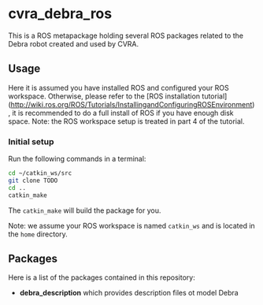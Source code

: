 cvra_debra_ros
==============

This is a ROS metapackage holding several ROS packages related to the Debra
robot created and used by CVRA.


Usage
-----

Here it is assumed you have installed ROS and configured your ROS workspace.
Otherwise, please refer to the [ROS installation tutorial]
(http://wiki.ros.org/ROS/Tutorials/InstallingandConfiguringROSEnvironment),
it is recommended to do a full install of ROS if you have enough disk space.
Note: the ROS workspace setup is treated in part 4 of the tutorial.

### Initial setup

Run the following commands in a terminal:
```sh
cd ~/catkin_ws/src
git clone TODO
cd ..
catkin_make
```

The `catkin_make` will build the package for you.

Note: we assume your ROS workspace is named `catkin_ws` and is located in the
`home` directory.


Packages
--------

Here is a list of the packages contained in this repository:
* **debra_description** which provides description files ot model Debra
